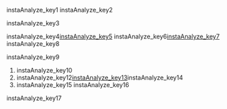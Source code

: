 instaAnalyze_key1
instaAnalyze_key2


instaAnalyze_key3


instaAnalyze_key4[instaAnalyze_key5](https://github.com/timgrossmann/InstaPy)
instaAnalyze_key6[instaAnalyze_key7](http://www.nltk.org/howto/sentiment.html)
instaAnalyze_key8

instaAnalyze_key9
1. instaAnalyze_key10
2. instaAnalyze_key12[instaAnalyze_key13](https://www.kaggle.com/c/si650winter11)instaAnalyze_key14
3. instaAnalyze_key15
instaAnalyze_key16


instaAnalyze_key17
